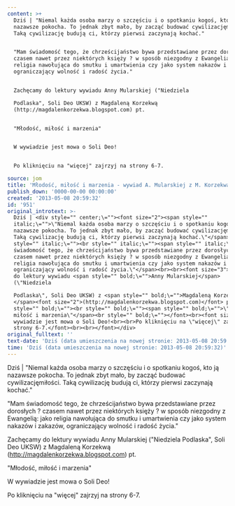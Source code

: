 ```yaml
---
content: >+
  Dziś | "Niemal każda osoba marzy o szczęściu i o spotkaniu kogoś, kto ją
  nazawsze pokocha. To jednak zbyt mało, by zacząć budować cywilizacjęmiłości.
  Taką cywilizację budują ci, którzy pierwsi zaczynają kochać."


  "Mam świadomość tego, że chrześcijaństwo bywa przedstawiane przez dorosłych ?
  czasem nawet przez niektórych księży ? w sposób niezgodny z Ewangelią: jako
  religia nawołująca do smutku i umartwienia czy jako system nakazów i zakazów,
  ograniczający wolność i radość życia."


  Zachęcamy do lektury wywiadu Anny Mularskiej ("Niedziela 

  Podlaska", Soli Deo UKSW) z Magdaleną Korzekwą
  (http://magdalenkorzekwa.blogspot.com) pt. 


  "Młodość, miłość i marzenia"


  W wywiadzie jest mowa o Soli Deo!


  Po kliknięciu na "więcej" zajrzyj na strony 6-7.

source: jom
title: 'Młodość, miłość i marzenia - wywiad A. Mularskiej z M. Korzekwą'
publish_down: '0000-00-00 00:00:00'
created: '2013-05-08 20:59:32'
id: '951'
original_introtext: >-
  Dziś | <div style="" center;\=""><font size="2"><span style=""
  italic;\="">\"Niemal każda osoba marzy o szczęściu i o spotkaniu kogoś, kto ją
  nazawsze pokocha. To jednak zbyt mało, by zacząć budować cywilizacjęmiłości.
  Taką cywilizację budują ci, którzy pierwsi zaczynają kochać.\"</span><br
  style="" italic;\=""><br style="" italic;\=""><span style="" italic;\="">\"Mam
  świadomość tego, że chrześcijaństwo bywa przedstawiane przez dorosłych ?
  czasem nawet przez niektórych księży ? w sposób niezgodny z Ewangelią: jako
  religia nawołująca do smutku i umartwienia czy jako system nakazów i zakazów,
  ograniczający wolność i radość życia.\"</span><br><br><font size="3">Zachęcamy
  do lektury wywiadu <span style="" bold;\="">Anny Mularskiej</span>
  (\"Niedziela 

  Podlaska\", Soli Deo UKSW) z <span style="" bold;\="">Magdaleną Korzekwą
  </span><font size="2">(http://magdalenkorzekwa.blogspot.com)</font> pt. <br
  style="" bold;\=""><br style="" bold;\=""><span style="" bold;\="">\"Młodość,
  miłość i marzenia\"</span><br style="" bold;\=""></font><br><font size="3">W
  wywiadzie jest mowa o Soli Deo!<br><br>Po kliknięciu na \"więcej\" zajrzyj na
  strony 6-7.</font><br><br></font></div>
original_fulltext: ''
text-date: 'Dziś (data umieszczenia na nowej stronie: 2013-05-08 20:59:32)'
time: 'Dziś (data umieszczenia na nowej stronie: 2013-05-08 20:59:32)'
---
```

Dziś | "Niemal każda osoba marzy o szczęściu i o spotkaniu kogoś, kto ją nazawsze pokocha. To jednak zbyt mało, by zacząć budować cywilizacjęmiłości. Taką cywilizację budują ci, którzy pierwsi zaczynają kochać."

"Mam świadomość tego, że chrześcijaństwo bywa przedstawiane przez dorosłych ? czasem nawet przez niektórych księży ? w sposób niezgodny z Ewangelią: jako religia nawołująca do smutku i umartwienia czy jako system nakazów i zakazów, ograniczający wolność i radość życia."

Zachęcamy do lektury wywiadu Anny Mularskiej ("Niedziela 
Podlaska", Soli Deo UKSW) z Magdaleną Korzekwą (http://magdalenkorzekwa.blogspot.com) pt. 

"Młodość, miłość i marzenia"

W wywiadzie jest mowa o Soli Deo!

Po kliknięciu na "więcej" zajrzyj na strony 6-7.



<!--{{json:{"created_date":"2013-05-08 20:59:32","publish_down":"0000-00-00 00:00:00","id":"951"}}}-->